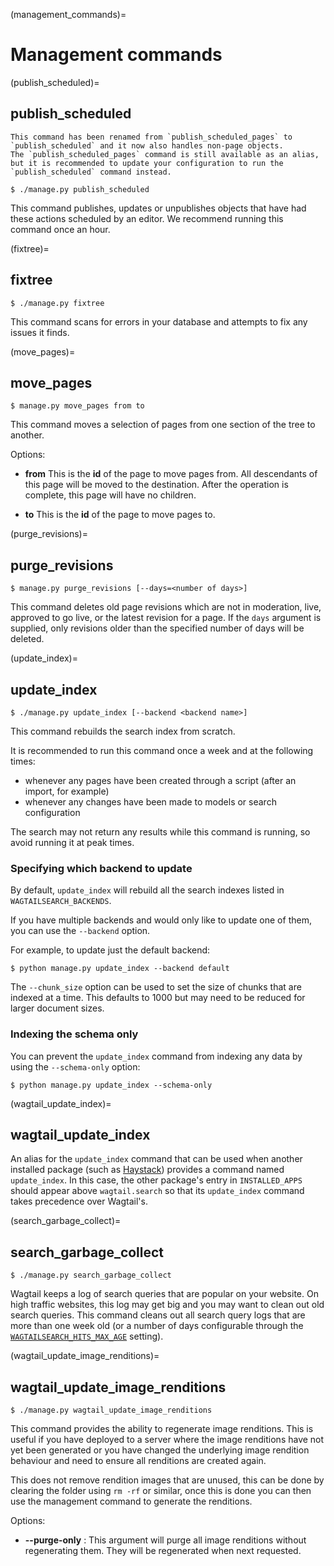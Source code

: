 (management_commands)=

# Management commands

(publish_scheduled)=

## publish_scheduled

```{versionchanged} 4.1
This command has been renamed from `publish_scheduled_pages` to `publish_scheduled` and it now also handles non-page objects.
The `publish_scheduled_pages` command is still available as an alias, but it is recommended to update your configuration to run the `publish_scheduled` command instead.
```

```console
$ ./manage.py publish_scheduled
```

This command publishes, updates or unpublishes objects that have had these actions scheduled by an editor. We recommend running this command once an hour.

(fixtree)=

## fixtree

```console
$ ./manage.py fixtree
```

This command scans for errors in your database and attempts to fix any issues it finds.

(move_pages)=

## move_pages

```console
$ manage.py move_pages from to
```

This command moves a selection of pages from one section of the tree to another.

Options:

-   **from**
    This is the **id** of the page to move pages from. All descendants of this page will be moved to the destination. After the operation is complete, this page will have no children.

-   **to**
    This is the **id** of the page to move pages to.

(purge_revisions)=

## purge_revisions

```console
$ manage.py purge_revisions [--days=<number of days>]
```

This command deletes old page revisions which are not in moderation, live, approved to go live, or the latest
revision for a page. If the `days` argument is supplied, only revisions older than the specified number of
days will be deleted.

(update_index)=

## update_index

```console
$ ./manage.py update_index [--backend <backend name>]
```

This command rebuilds the search index from scratch.

It is recommended to run this command once a week and at the following times:

-   whenever any pages have been created through a script (after an import, for example)
-   whenever any changes have been made to models or search configuration

The search may not return any results while this command is running, so avoid running it at peak times.

### Specifying which backend to update

By default, `update_index` will rebuild all the search indexes listed in `WAGTAILSEARCH_BACKENDS`.

If you have multiple backends and would only like to update one of them, you can use the `--backend` option.

For example, to update just the default backend:

```console
$ python manage.py update_index --backend default
```

The `--chunk_size` option can be used to set the size of chunks that are indexed at a time. This defaults to
1000 but may need to be reduced for larger document sizes.

### Indexing the schema only

You can prevent the `update_index` command from indexing any data by using the `--schema-only` option:

```console
$ python manage.py update_index --schema-only
```

(wagtail_update_index)=

## wagtail_update_index

An alias for the `update_index` command that can be used when another installed package (such as [Haystack](https://haystacksearch.org/)) provides a command named `update_index`. In this case, the other package's entry in `INSTALLED_APPS` should appear above `wagtail.search` so that its `update_index` command takes precedence over Wagtail's.

(search_garbage_collect)=

## search_garbage_collect

```console
$ ./manage.py search_garbage_collect
```

Wagtail keeps a log of search queries that are popular on your website. On high traffic websites, this log may get big and you may want to clean out old search queries. This command cleans out all search query logs that are more than one week old (or a number of days configurable through the [`WAGTAILSEARCH_HITS_MAX_AGE`](wagtailsearch_hits_max_age) setting).

(wagtail_update_image_renditions)=

## wagtail_update_image_renditions

```console
$ ./manage.py wagtail_update_image_renditions
```

This command provides the ability to regenerate image renditions.
This is useful if you have deployed to a server where the image renditions have not yet been generated or you have changed the underlying image rendition behaviour and need to ensure all renditions are created again.

This does not remove rendition images that are unused, this can be done by clearing the folder using `rm -rf` or similar, once this is done you can then use the management command to generate the renditions.

Options:

-   **--purge-only** :
    This argument will purge all image renditions without regenerating them. They will be regenerated when next requested.
